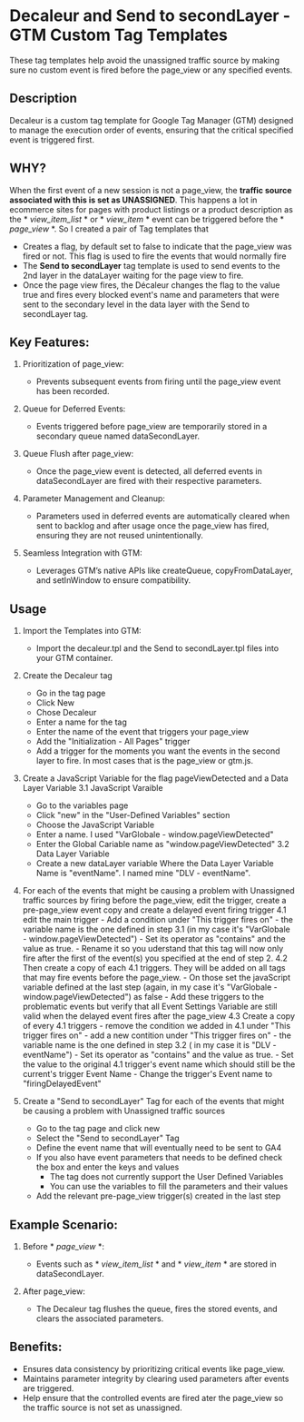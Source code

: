 # Decaleur and Send to secondLayer - GTM Custom Tag Templates

These tag templates help avoid the unassigned traffic source by making sure no custom event is fired before the page_view or any specified events.

## Description
Decaleur is a custom tag template for Google Tag Manager (GTM) designed to manage the execution order of events, ensuring that the critical specified event is triggered first.

## WHY?
When the first event of a new session is not a page_view, the __traffic source associated with this is set as UNASSIGNED__. This happens a lot in ecommerce sites for pages with product listings or a product description as the * *view_item_list* * or * *view_item* * event can be triggered before the * *page_view* *. So I created a pair of Tag templates that 
 - Creates a flag, by default set to false to indicate that the page_view was fired or not. This flag is used to fire the events that would normally fire
 - The __Send to secondLayer__ tag template is used to send events to the 2nd layer in the dataLayer waiting for the page view to fire.
 - Once the page view fires, the Décaleur changes the flag to the value true and fires every blocked event's name and parameters that were sent to the secondary level in the data layer with the Send to secondLayer tag.

## Key Features:
1. Prioritization of page_view:
   - Prevents subsequent events from firing until the page_view event has been recorded.

2. Queue for Deferred Events:
   - Events triggered before page_view are temporarily stored in a secondary queue named dataSecondLayer.

3. Queue Flush after page_view:
   - Once the page_view event is detected, all deferred events in dataSecondLayer are fired with their respective parameters.

4. Parameter Management and Cleanup:
   - Parameters used in deferred events are automatically cleared when sent to backlog and after usage once the page_view has fired, ensuring they are not reused unintentionally.

5. Seamless Integration with GTM:
   - Leverages GTM’s native APIs like createQueue, copyFromDataLayer, and setInWindow to ensure compatibility.

## Usage
1. Import the Templates into GTM:
   - Import the decaleur.tpl and the Send to secondLayer.tpl files into your GTM container.

2. Create the Decaleur tag
   - Go in the tag page
   - Click New
   - Chose Decaleur
   - Enter a name for the tag
   - Enter the name of the event that triggers your page_view
   - Add the "Initialization - All Pages" trigger
   - Add a trigger for the moments you want the events in the second layer to fire. In most cases that is the page_view or gtm.js.

3. Create a JavaScript Variable for the flag pageViewDetected and a Data Layer Variable
   3.1 JavaScript Varaible
     - Go to the variables page
     - Click "new" in the "User-Defined Variables" section
     - Choose the JavaScript Variable
     - Enter a name. I used "VarGlobale - window.pageViewDetected"
     - Enter the Global Cariable name as "window.pageViewDetected"
   3.2 Data Layer Variable
     - Create a new dataLayer variable Where the Data Layer Variable Name is "eventName". I named mine "DLV - eventName".

4. For each of the events that might be causing a problem with Unassigned traffic sources by firing before the page_view, edit the trigger, create a pre-page_view event copy and create a delayed event firing trigger
   4.1 edit the main trigger
       - Add a condition under "This trigger fires on"
       - the variable name is the one defined in step 3.1 (in my case it's "VarGlobale - window.pageViewDetected")
       - Set its operator as "contains" and the value as true.
       - Rename it so you uderstand that this tag will now only fire after the first of the event(s) you specified at the end of step 2.
   4.2 Then create a copy of each 4.1 triggers. They will be added on all tags that may fire events before the page_view.
       - On those set the javaScript variable defined at the last step (again, in my case it's "VarGlobale - window.pageViewDetected") as false 
       - Add these triggers to the problematic events but verify that all Event Settings Variable are still valid when the delayed event fires after the page_view
   4.3 Create a copy of every 4.1 triggers
       - remove the condition we added in 4.1 under "This trigger fires on"
       - add a new contition under "This trigger fires on"
       - the variable name is the one defined in step 3.2 ( in my case it is "DLV - eventName")
       - Set its operator as "contains" and the value as true.
       - Set the value to the original 4.1 trigger's event name which should still be the current's trigger Event Name
       - Change the trigger's Event name to "firingDelayedEvent"
   
7. Create a "Send to secondLayer" Tag for each of the events that might be causing a problem with Unassigned traffic sources
   - Go to the tag page and click new
   - Select the "Send to secondLayer" Tag
   - Define the event name that will eventually need to be sent to GA4
   - If you also have event parameters that needs to be defined check the box and enter the keys and values
     - The tag does not currently support the User Defined Variables
     - You can use the variables to fill the parameters and their values
   - Add the relevant pre-page_view trigger(s) created in the last step

## Example Scenario:
1. Before * *page_view* *:
   - Events such as * *view_item_list* * and *  *view_item* * are stored in dataSecondLayer.

2. After page_view:
   - The Decaleur tag flushes the queue, fires the stored events, and clears the associated parameters.

## Benefits:
   - Ensures data consistency by prioritizing critical events like page_view.
   - Maintains parameter integrity by clearing used parameters after events are triggered.
   - Help ensure that the controlled events are fired ater the page_view so the traffic source is not set as unassigned.
